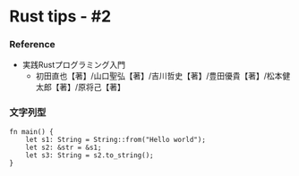 # Rust tips - #2
### Reference
* 実践Rustプログラミング入門
  * 初田直也【著】/山口聖弘【著】/吉川哲史【著】/豊田優貴【著】/松本健太郎【著】/原将己【著】

### 文字列型
```
fn main() {
    let s1: String = String::from("Hello world");
    let s2: &str = &s1;
    let s3: String = s2.to_string();
}
```